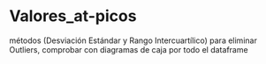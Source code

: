 # Valores_at-picos
métodos (Desviación Estándar y Rango Intercuartílico) para eliminar Outliers, comprobar con diagramas de caja por todo el dataframe
